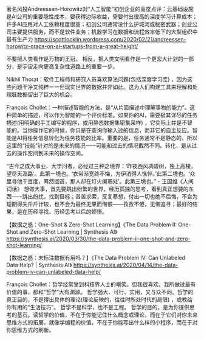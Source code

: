 著名风投Andreessen-Horowitz对“人工智能”初创企业的高度点评：云基础设施是AI公司的重要隐性成本，要获得边际收益，需要付出很高的深度学习计算成本；许多AI应用对人工依赖程度很高；初创公司通常没什么护城河或秘密武器；创业公司主要提供服务，而不是软件业务；机器学习在数据和流程效率低下的大型组织中最有生产力
https://scottlocklin.wordpress.com/2020/02/21/andreessen-horowitz-craps-on-ai-startups-from-a-great-height/

不要把人类看作是万物的王冠。 相反，把人类文明看作是一个更宏大计划的一部分，是宇宙走向更高复杂性道路上的重要一步。

Nikhil Thorat：软件工程师和研究人员喜欢算法问题(包括深度学习库) ，因为这些问题干净又纯粹ーー但现实世界的数据并非如此。这为人们构建工具来理解和处理脏数据留出了巨大的机会。 ​​​​

François Chollet：一种描述智能的方法，是“从片面描述中理解事物的能力”。这种简单的描述，可以作为智能的一个评价标准。如果你的AI，需要极其详尽的任务描述(用明确的手工编写的程序，或用静态数据集密集采样) ，它实际上并是不智能的。当你操作它的时候，你只是在查询你输入过的信息，而非它的自主反应。智能是AI将任务信息转化为任务技能的比率。重要的是，任务通常不是静态的，所以这里的“技能”针对的是未来的情况——可能和过去的情况截然不同。转化，是从过去的操作空间到未来的操作空间。

“古今之成大事业、大学问者，必经过三种之境界：‘昨夜西风凋碧树，独上高楼，望尽天涯路’。此第一境也。‘衣带渐宽终不悔，为伊消得人憔悴。’此第二境也。‘众里寻他千百度，蓦然回首，那人却在灯火阑珊处’。此第三境也。” - 王国维《人间词话》 ​​​​
想做大事，首先要跳出纷繁的世界，经历孤独的思考，看到真正想要的东西——跳出纷扰，找到目标；苦苦求索，反复摹想，付出一切也绝不后悔，不会为短期得失斤斤计较，也不会为最终无果而悔恨——孜孜不倦，无悔追寻；最好的结果，是在历经寻找、历经思考以后的顿悟。

【数据之惑：One-Shot & Zero-Shot Learning】《The Data Problem II: One-Shot and Zero-Shot Learning | Synthesis AI》
https://synthesis.ai/2020/03/30/the-data-problem-ii-one-shot-and-zero-shot-learning/

【数据之惑：未标注数据有用吗？】《The Data Problem IV: Can Unlabeled Data Help? | Synthesis AI》
https://synthesis.ai/2020/04/14/the-data-problem-iv-can-unlabeled-data-help/


François Chollet：哲学经常受到科技界人士的嘲笑。但我很喜欢。我所做过最有价值的事，都和“哲学”大有渊源。 哲学强大、可行、实用，又与众不同。哲学的真正目的，不是得出具体的理论(理论反映的，往往时所处时代的局限) ，或教给你有用的“生活技巧”。 哲学不是科学，也不是工程。 哲学的目的，是为你提供思考的基石。读哲学的价值，不在于你能记住什么概念或理论，而在于它们对你未来思维方式的拓展。就像学编程的价值，不在于你能写出什么样的小程序，而在于对你思维方式的刷新。

